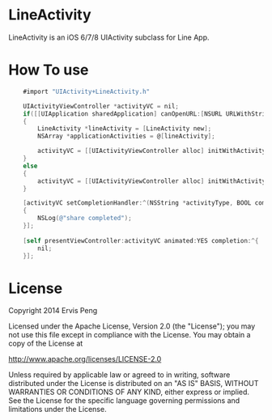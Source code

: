 LineActivity
============
LineActivity is an iOS 6/7/8 UIActivity subclass for Line App.



How To use
==========

``` objective-c
    #import "UIActivity+LineActivity.h"

    UIActivityViewController *activityVC = nil;
    if([[UIApplication sharedApplication] canOpenURL:[NSURL URLWithString:@"line://"]])
    {
        LineActivity *lineActivity = [LineActivity new];
        NSArray *applicationActivities = @[lineActivity];

        activityVC = [[UIActivityViewController alloc] initWithActivityItems:@[[[self.listData objectAtIndex:shareSelectID] valueForKey:@"fb_message"]] applicationActivities:applicationActivities];
    }
    else
    {
        activityVC = [[UIActivityViewController alloc] initWithActivityItems:@[[[self.listData objectAtIndex:shareSelectID] valueForKey:@"fb_message"]] applicationActivities:nil];
    }

    [activityVC setCompletionHandler:^(NSString *activityType, BOOL completed)
    {
        NSLog(@"share completed");
    }];
    
    [self presentViewController:activityVC animated:YES completion:^{
        nil;
    }];
```



License
============
   Copyright 2014 Ervis Peng

   Licensed under the Apache License, Version 2.0 (the "License");
   you may not use this file except in compliance with the License.
   You may obtain a copy of the License at

   http://www.apache.org/licenses/LICENSE-2.0

   Unless required by applicable law or agreed to in writing, software
   distributed under the License is distributed on an "AS IS" BASIS,
   WITHOUT WARRANTIES OR CONDITIONS OF ANY KIND, either express or implied.
   See the License for the specific language governing permissions and
   limitations under the License.
